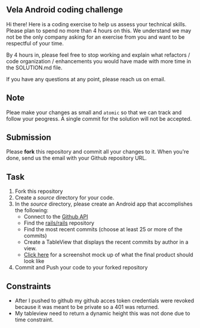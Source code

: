 ## Vela Android coding challenge

Hi there! Here is a coding exercise to help us assess your technical skills. Please plan to spend no more than 4 hours on this. We understand we may not be the only company asking for an exercise from you and want to be respectful of your time.


By 4 hours in, please feel free to stop working and explain what refactors / code organization / enhancements you would have made with more time in the SOLUTION.md file.

If you have any questions at any point, please reach us on email.

## Note
Pleae make your changes as small and `atomic` so that we can track and follow your peogress. A single commit for the solution will not be accepted.

## Submission
Please **fork** this repository and commit all your changes to it. When you're done, send us the email with your Github repository URL.

## Task

1. Fork this repository
2. Create a *source* directory for your code.
3. In the *source* directory, please create an Android app that accomplishes the following:
	- Connect to the [Github API](http://developer.github.com/)
	- Find the [rails/rails](http://github.com/rails/rails) repository
	- Find the most recent commits (choose at least 25 or more of the commits)
	- Create a TableView that displays the recent commits by author in a view. 
	- [Click here](example.jpg) for a screenshot mock up of what the final product should look like
4. Commit and Push your code to your forked repository

## Constraints
- After I pushed to github my github acces token credentials were revoked because it was meant to be private so a 401 was returned.
- My tableview need to return a dynamic height this was not done due to time constraint.
